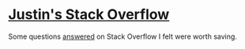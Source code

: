 # [Justin's Stack Overflow](https://stackoverflow.com/users/5741981/justin)

Some questions [answered](https://github.com/JustinMShea/stack-overflow/tree/master/answered) on Stack Overflow I felt were worth saving.